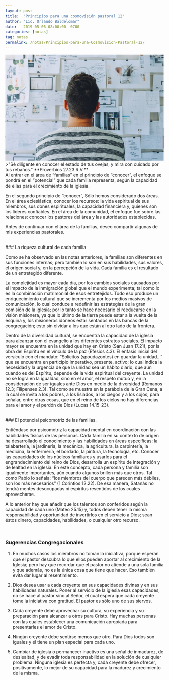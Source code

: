 ```yaml
---
layout: post
title:  "Principios para una cosmovisión pastoral 12"
author: "Lic. Orlando Baldelomar"
date:   2019-05-06 08:00:00 -0700
categories: [notas]
tag: notas
permalink: /notas/Principios-para-una-Cosmovision-Pastoral-12/
---
```


<img src="/assets/img/cosmovision.jpeg" class="img-fluid" alt="Responsive image">

<br>
>"Sé diligente en conocer el estado de tus ovejas, y mira con cuidado por tus rebaños."
**Proverbios 27.23 R.V.**

<br>
Al entrar en el área de “familias” en el principio de “conocer”, el enfoque se pondrá en el “potencial” que cada familia representa, según la capacidad de ellas para el crecimiento de la iglesia.

En el segundo principio de “conocer”, Sólo hemos considerado dos áreas. En el área eclesiástica, conocer los recursos: la vida espiritual de sus miembros, sus dones espirituales, la capacidad financiera y, quienes son los líderes confiables. En el área de la comunidad, el enfoque fue sobre las relaciones: conocer los pastores del área y las autoridades establecidas.

Antes de continuar con el área de la familias, deseo compartir algunas de mis experiencias pastorales.

<br>
### La riqueza cultural de cada familia

Como se ha observado en las notas anteriores, la familias son diferentes en sus funciones internas; pero también lo son en sus habilidades, sus valores, el origen social y, en la percepción de la vida. Cada familia es el resultado de un entretegido diferente.


La complejidad  es mayor cada día, por los cambios sociales causados por el impacto de la inmigración global que el mundo experimenta; tal como lo es la combinación matrimonial de esos entretejidos. Todo eso produce un enriquecimiento cultural que se incrementa por los medios masivos de comunicación, lo cual conduce a redefinir las estrategias de la gran comisión de la iglesia; por lo tanto se hace necesario el reeducarse en la visión misionera, ya que lo último de la tierra puede estar a la vuelta de la esquina y, los misioneros idóneos  estar sentados en las bancas de la congregación; esto sin olvidar a los que están al otro lado de la frontera.


Dentro de la diversidad cultural, se encuentra la capacidad de la iglesia para alcanzar con el evangelio a los diferentes estratos sociales.  El impacto mayor se encuentra en la unidad que hay en Cristo (San Juan 17.21), por la obra del Espíritu en el vínculo de la paz (Efesios 4.3). El énfasis inicial del versículo con el mandato: “Solícitos (spoudazontes) en guardar la unidad…” que se encuentra en participio imperativo, presente, activo; lo cual indica la necesidad y la urgencia de que la unidad sea un hábito diario, que aún cuando es del Espíritu, depende de la vida espiritual del creyente. La unidad no se logra en la igualdad, sino en el amor, el respeto mutuo y, en la consideración de ser iguales ante Dios en medio de la diversidad (Romanos 12.3; Filipenses 2.3).  Tal como se muestra en la parábola de la Gran Cena, a la cual se invita a los pobres, a los lisiados, a los ciegos y a los cojos, para señalar, entre otras cosas, que en el reino de los cielos no hay diferencias para el amor y el perdón de Dios (Lucas 14.15-23).

<br>
### El potencial psicomotriz de las familias.

Entiéndase por psicomotriz la capacidad mental en coordinación con las habilidades físicas de las personas. Cada familia en su contexto de origen ha desarrollado el conocimiento y las habilidades en áreas específicas: la talabartería, la jardinería, la mecánica, la agricultura, la carpintería, la medicina, la enfermería, el bordado, la pintura, la tecnología, etc. Conocer las capacidades de los núcleos familiares y usarlos para el engrandecimiento del reino de Dios, desarrolla un espíritu de integración y de lealtad en la iglesia. En este concepto, cada persona y familia son igualmente importantes, aún cuando algunos brillen más que otros. Tal como Pablo lo señala: “los miembros del cuerpo que parecen más débiles, son los más necesarios” (1 Corintios 12.22). De esa manera, Satanás no tendrá mentes desocupadas ni espíritus resentidos de los cuales aprovecharse.

A lo anterior hay que añadir que los talentos son conferidos según la capacidad de cada uno (Mateo 25.15) y, todos deben tener la misma responsabilidad y oportunidad de invertirlos en el servicio a Dios; sean éstos dinero, capacidades, habilidades, o cualquier  otro recurso.


<br>
<h3 class="text-center">Sugerencias Congregacionales</h3>

1. En muchos casos los miembros no toman la iniciativa, porque esperan que el pastor descubra lo que ellos pueden aportar al crecimiento de la Iglesia; pero hay que recordar que el pastor no atiende a una sola familia y que además, no es la única cosa que tiene que hacer.  Eso también evita dar lugar al resentimiento.


2. Dios desea usar a cada creyente en sus capacidades divinas y en sus habilidades naturales.   Poner al servicio de la iglesia esas capacidades, no se hace al pastor sino al  Señor, el cual espera que cada creyente tome la iniciativa con gratitud.  El pastor es sólo uno de sus siervos.


3. Cada creyente debe aprovechar su cultura, su experiencia y su preparación para alcanzar a otros para Cristo.  Hay muchas personas con las cuales establecer una comunicación apropiada para presentarles el amor de Cristo.

4. Ningún creyente debe sentirse menos que otro. Para Dios todos son iguales y él  tiene un plan especial para cada uno.

5. Cambiar de iglesia o permanecer inactivo es una señal de inmadurez, de deslealtad, y de evadir toda responsabilidad en la solución de cualquier problema.  Ninguna iglesia es perfecta y, cada creyente debe ofrecer, positivamente, lo mejor de su capacidad para la madurez y crecimiento de la misma.

<br>

